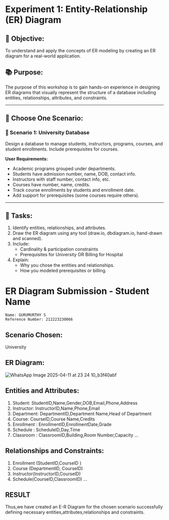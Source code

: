# Experiment 1: Entity-Relationship (ER) Diagram

## 🎯 Objective:
To understand and apply the concepts of ER modeling by creating an ER diagram for a real-world application.

## 📚 Purpose:
The purpose of this workshop is to gain hands-on experience in designing ER diagrams that visually represent the structure of a database including entities, relationships, attributes, and constraints.

---

## 🧪 Choose One Scenario:

### 🔹 Scenario 1: University Database
Design a database to manage students, instructors, programs, courses, and student enrollments. Include prerequisites for courses.

**User Requirements:**
- Academic programs grouped under departments.
- Students have admission number, name, DOB, contact info.
- Instructors with staff number, contact info, etc.
- Courses have number, name, credits.
- Track course enrollments by students and enrollment date.
- Add support for prerequisites (some courses require others).

---


## 📝 Tasks:
1. Identify entities, relationships, and attributes.
2. Draw the ER diagram using any tool (draw.io, dbdiagram.io, hand-drawn and scanned).
3. Include:
   - Cardinality & participation constraints
   - Prerequisites for University OR Billing for Hospital
4. Explain:
   - Why you chose the entities and relationships.
   - How you modeled prerequisites or billing.

# ER Diagram Submission - Student Name
```
Name: GURUMURTHY S
Reference Number: 212223230066
```
## Scenario Chosen:
University 

## ER Diagram:

![WhatsApp Image 2025-04-11 at 23 24 10_b3f40abf](https://github.com/user-attachments/assets/73928d5b-0f8e-4513-9008-b84fe083f9b4)

## Entities and Attributes:
1. Student: StudentID,Name,Gender,DOB,Email,Phone,Address
2. Instructor: InstructorID,Name,Phone,Email
3. Department: DepartmentID,Department Name,Head of Department
4. Course: CourseID,Course Name,Credits
5. Enrollment : EnrollmentID,EnrollmentDate,Grade
6. Schedule : ScheduleID,Day,Time
7. Classroom : ClassroomID,Building,Room Number,Capacity ...
## Relationships and Constraints:
1. Enrollment (StudentID,CourseID )
2. Course (DepartmentID, CourseID)
3. Instructor(InstructorID,CourseID)
4. Schedule(CourseID,ClassroomID) ...
## RESULT
Thus,we have created an E-R Diagram for the chosen scenario successfully defining necessary entities,attributes,relationships and constraints.
